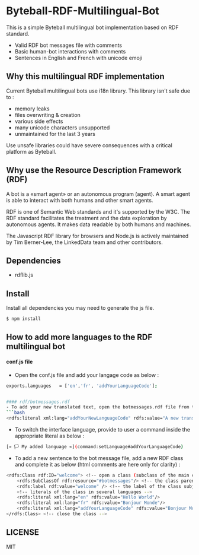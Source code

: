 # Byteball-RDF-Multilingual-Bot

This is a simple Byteball multilingual bot implementation based on RDF standard.

- Valid RDF bot messages file with comments
- Basic human-bot interactions with comments
- Sentences in English and French with unicode emoji


## Why this multilingual RDF implementation

Current Byteball multilingual bots use i18n library. This library isn't safe due to :
- memory leaks
- files overwriting & creation
- various side effects
- many unicode characters unsupported
- unmaintained for the last 3 years

Use unsafe libraries could have severe consequences with a critical platform as Byteball.

## Why use the Resource Description Framework (RDF)

A bot is a «smart agent» or an autonomous program (agent). A smart agent is able to interact with both humans and other smart agents.

RDF is one of Semantic Web standards and it's supported by the W3C. The RDF standard facilitates the treatment and the data exploration by autonomous agents. It makes data readable by both humans and machines.

The Javascript RDF library for browsers and Node.js is actively maintained by Tim Berner-Lee, the LinkedData team and other contributors.

## Dependencies

- rdflib.js 

## Install

Install all dependencies you may need to generate the js file.

```bash
$ npm install
```

## How to add more languages to the RDF multilingual bot

#### conf.js file
- Open the conf.js file and add your langage code as below :
```bash
exports.languages 	= ['en','fr', 'addYourLanguageCode'];


#### rdf/botmessages.rdf
- To add your new translated text, open the botmessages.rdf file from the rdf folder and complete the literals of the classe as below :
```bash
<rdfs:literal xml:lang="addYourNewLanguageCode" rdfs:value="A new translation for the \"addYourNewLanguageCode\" language"/>
```

- To switch the interface language, provide to user a command inside the appropriate literal as below :
```bash
[» 🏳 My added language «](command:setLanguage#addYourLanguageCode)
```

- To add a new sentence to the bot message file, add a new RDF class and complete it as below (html comments are here only for clarity) :
```bash
<rdfs:Class rdf:ID="welcome"> <!-- open a class (subclass of the main class) -->
	<rdfs:SubClassOf rdf:resource="#botmessages"/> <!-- the class parent of this class -->
	<rdfs:label rdf:value="welcome" /> <!-- the label of the class subject -->
	<!-- literals of the class in several languages -->
	<rdfs:literal xml:lang="en" rdfs:value="Hello World"/>
	<rdfs:literal xml:lang="fr" rdfs:value="Bonjour Monde"/> 
	<rdfs:literal xml:lang="addYourLanguageCode" rdfs:value="Bonjour Monde"/> 
</rdfs:Class> <!-- close the class -->
```

## LICENSE
MIT

